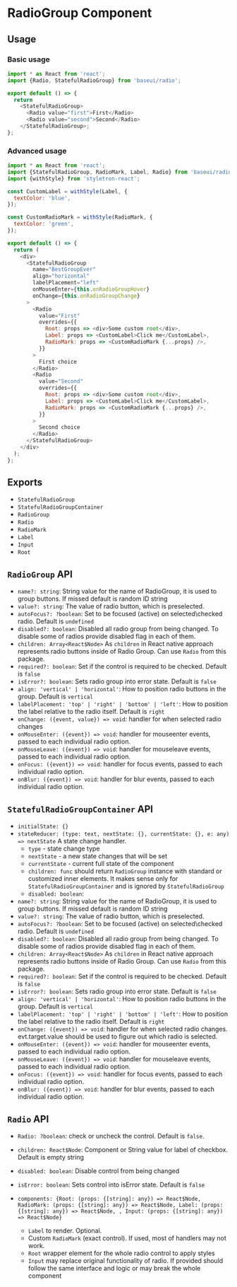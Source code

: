 # RadioGroup Component

## Usage

### Basic usage

```js
import * as React from 'react';
import {Radio, StatefulRadioGroup} from 'baseui/radio';

export default () => {
  return
    <StatefulRadioGroup>
      <Radio value="first">First</Radio>
      <Radio value="second">Second</Radio>
    </StatefulRadioGroup>;
};
```

### Advanced usage

```js
import * as React from 'react';
import {StatefulRadioGroup, RadioMark, Label, Radio} from 'baseui/radio';
import {withStyle} from 'styletron-react';

const CustomLabel = withStyle(Label, {
  textColor: 'blue',
});

const CustomRadioMark = withStyle(RadioMark, {
  textColor: 'green',
});

export default () => {
  return (
    <div>
      <StatefulRadioGroup
        name="BestGroupEver"
        align="horizontal"
        labelPlacement="left"
        onMouseEnter={this.onRadioGroupHover}
        onChange={this.onRadioGroupChange}
      >
        <Radio
          value="First"
          overrides={{
            Root: props => <div>Some custom root</div>,
            Label: props => <CustomLabel>Click me</CustomLabel>,
            RadioMark: props => <CustomRadioMark {...props} />,
          }}
        >
          First choice
        </Radio>
        <Radio
          value="Second"
          overrides={{
            Root: props => <div>Some custom root</div>,
            Label: props => <CustomLabel>Click me</CustomLabel>,
            RadioMark: props => <CustomRadioMark {...props} />,
          }}
        >
          Second choice
        </Radio>
      </StatefulRadioGroup>
    </div>
  );
};
```

## Exports

* `StatefulRadioGroup`
* `StatefulRadioGroupContainer`
* `RadioGroup`
* `Radio`
* `RadioMark`
* `Label`
* `Input`
* `Root`

## `RadioGroup` API

* `name?: string`:
  String value for the name of RadioGroup, it is used to group buttons. If missed default is random ID string
* `value?: string`:
  The value of radio button, which is preselected.
* `autoFocus?: ?boolean`:
  Set to be focused (active) on selected\checked radio. Default is `undefined`
* `disabled?: boolean`:
  Disabled all radio group from being changed. To disable some of radios provide disabled flag in each of them.
* `children: Array<React$Node>`
  As `children` in React native approach represents radio buttons inside of Radio Group. Can use `Radio` from this package.
* `required?: boolean`:
  Set if the control is required to be checked. Default is `false`
* `isError?: boolean`:
  Sets radio group into error state. Default is `false`
* `align: 'vertical' | 'horizontal'`:
  How to position radio buttons in the group. Default is `vertical`
* `labelPlacement: 'top' | 'right' | 'bottom' | 'left'`:
  How to position the label relative to the radio itself. Default is `right`
* `onChange: ({event, value}) => void`:
  handler for when selected radio changes
* `onMouseEnter: ({event}) => void`:
  handler for mouseenter events, passed to each individual radio option.
* `onMouseLeave: ({event}) => void`:
  handler for mouseleave events, passed to each individual radio option.
* `onFocus: ({event}) => void`:
  handler for focus events, passed to each individual radio option.
* `onBlur: ({event}) => void`:
  handler for blur events, passed to each individual radio option.

## `StatefulRadioGroupContainer` API

* `initialState: {}`
* `stateReducer: (type: text, nextState: {}, currentState: {}, e: any) => nextState`
  A state change handler.
  * `type` - state change type
  * `nextState` - a new state changes that will be set
  * `currentState` - current full state of the component
  * `children: func` should return `RadioGroup` instance with standard or customized inner elements. It makes sense only for `StatefulRadioGroupContainer` and is ignored by `StatefulRadioGroup`
  * `disabled: boolean`:
* `name?: string`:
  String value for the name of RadioGroup, it is used to group buttons. If missed default is random ID string
* `value?: string`:
  The value of radio button, which is preselected.
* `autoFocus?: ?boolean`:
  Set to be focused (active) on selected\checked radio. Default is `undefined`
* `disabled?: boolean`:
  Disabled all radio group from being changed. To disable some of radios provide disabled flag in each of them.
* `children: Array<React$Node>`
  As `children` in React native approach represents radio buttons inside of Radio Group. Can use `Radio` from this package.
* `required?: boolean`:
  Set if the control is required to be checked. Default is `false`
* `isError?: boolean`:
  Sets radio group into error state. Default is `false`
* `align: 'vertical' | 'horizontal'`:
  How to position radio buttons in the group. Default is `vertical`
* `labelPlacement: 'top' | 'right' | 'bottom' | 'left'`:
  How to position the label relative to the radio itself. Default is `right`
* `onChange: ({event}) => void`:
  handler for when selected radio changes. evt.target.value should be used to figure out which radio is selected.
* `onMouseEnter: ({event}) => void`:
  handler for mouseenter events, passed to each individual radio option.
* `onMouseLeave: ({event}) => void`:
  handler for mouseleave events, passed to each individual radio option.
* `onFocus: ({event}) => void`:
  handler for focus events, passed to each individual radio option.
* `onBlur: ({event}) => void`:
  handler for blur events, passed to each individual radio option.

## `Radio` API

* `Radio: ?boolean`:
  check or uncheck the control. Default is `false`.
* `children: React$Node`:
  Component or String value for label of checkbox. Default is empty string
* `disabled: boolean`:
  Disable control from being changed
* `isError: boolean`:
  Sets control into isError state. Default is `false`
* `components: {Root: (props: {[string]: any}) => React$Node, RadioMark: (props: {[string]: any}) => React$Node, Label: (props: {[string]: any}) => React$Node, , Input: (props: {[string]: any}) => React$Node}`

  * `Label` to render. Optional.
  * Custom `RadioMark` (exact control). If used, most of handlers may not work.
  * `Root` wrapper element for the whole radio control to apply styles
  * `Input` may replace original functionality of radio. If provided should follow the same interface and logic or may break the whole component
